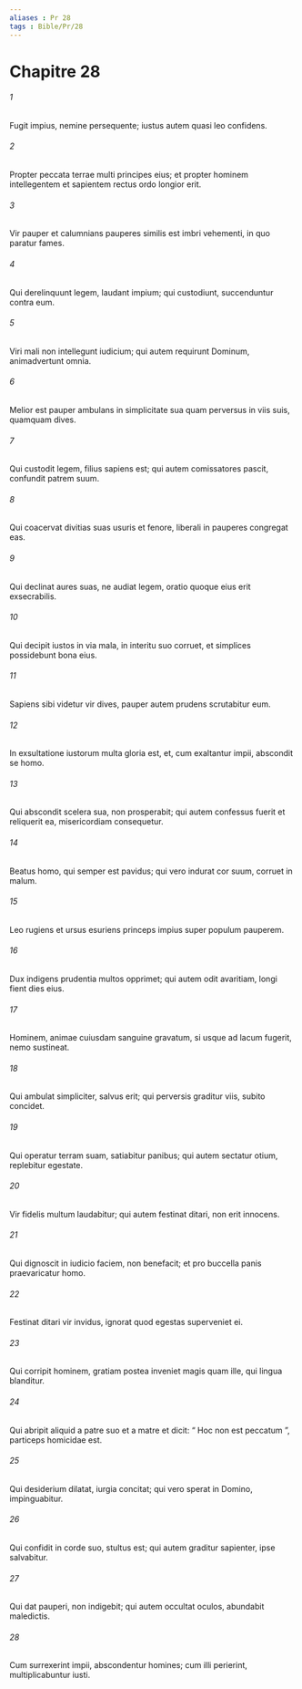 ```yaml
---
aliases : Pr 28
tags : Bible/Pr/28
---
```


# Chapitre 28

###### 1
Fugit impius, nemine persequente; iustus autem quasi leo confidens.
###### 2
Propter peccata terrae multi principes eius; et propter hominem intellegentem et sapientem rectus ordo longior erit.
###### 3
Vir pauper et calumnians pauperes similis est imbri vehementi, in quo paratur fames.
###### 4
Qui derelinquunt legem, laudant impium; qui custodiunt, succenduntur contra eum.
###### 5
Viri mali non intellegunt iudicium; qui autem requirunt Dominum, animadvertunt omnia.
###### 6
Melior est pauper ambulans in simplicitate sua quam perversus in viis suis, quamquam dives.
###### 7
Qui custodit legem, filius sapiens est; qui autem comissatores pascit, confundit patrem suum.
###### 8
Qui coacervat divitias suas usuris et fenore, liberali in pauperes congregat eas.
###### 9
Qui declinat aures suas, ne audiat legem, oratio quoque eius erit exsecrabilis.
###### 10
Qui decipit iustos in via mala, in interitu suo corruet, et simplices possidebunt bona eius.
###### 11
Sapiens sibi videtur vir dives, pauper autem prudens scrutabitur eum.
###### 12
In exsultatione iustorum multa gloria est, et, cum exaltantur impii, abscondit se homo.
###### 13
Qui abscondit scelera sua, non prosperabit; qui autem confessus fuerit et reliquerit ea, misericordiam consequetur.
###### 14
Beatus homo, qui semper est pavidus; qui vero indurat cor suum, corruet in malum.
###### 15
Leo rugiens et ursus esuriens princeps impius super populum pauperem.
###### 16
Dux indigens prudentia multos opprimet; qui autem odit avaritiam, longi fient dies eius.
###### 17
Hominem, animae cuiusdam sanguine gravatum, si usque ad lacum fugerit, nemo sustineat.
###### 18
Qui ambulat simpliciter, salvus erit; qui perversis graditur viis, subito concidet.
###### 19
Qui operatur terram suam, satiabitur panibus; qui autem sectatur otium, replebitur egestate.
###### 20
Vir fidelis multum laudabitur; qui autem festinat ditari, non erit innocens.
###### 21
Qui dignoscit in iudicio faciem, non benefacit; et pro buccella panis praevaricatur homo.
###### 22
Festinat ditari vir invidus, ignorat quod egestas superveniet ei.
###### 23
Qui corripit hominem, gratiam postea inveniet magis quam ille, qui lingua blanditur.
###### 24
Qui abripit aliquid a patre suo et a matre et dicit: “ Hoc non est peccatum ”, particeps homicidae est.
###### 25
Qui desiderium dilatat, iurgia concitat; qui vero sperat in Domino, impinguabitur.
###### 26
Qui confidit in corde suo, stultus est; qui autem graditur sapienter, ipse salvabitur.
###### 27
Qui dat pauperi, non indigebit; qui autem occultat oculos, abundabit maledictis.
###### 28
Cum surrexerint impii, abscondentur homines; cum illi perierint, multiplicabuntur iusti.
